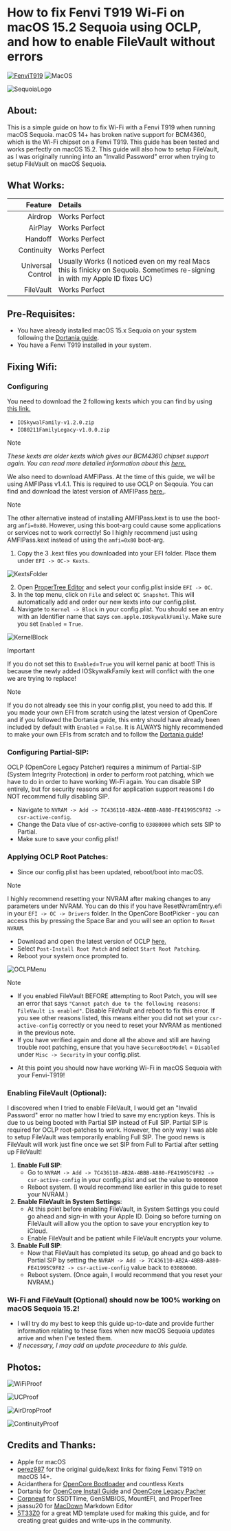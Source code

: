 # How to fix Fenvi T919 Wi-Fi on macOS 15.2 Sequoia using OCLP, and how to enable FileVault without errors
[![FenviT919](https://img.shields.io/badge/Fenvi-T919-green)](https://www.fenvi.com/product_detail_16.html)
![MacOS](https://img.shields.io/badge/macOS-15.2-purple.svg)


![SequoiaLogo](https://github.com/chrisdodgers/Fix_Fenvi-T919_FileVault_macOS_Sequoia_15.x/blob/main/Photos/FenviT919%2BFileVault-Sequoia.png)</br>

## About:
This is a simple guide on how to fix Wi-Fi with a Fenvi T919 when running macOS Sequoia. macOS 14+ has broken native support for BCM4360, which is the Wi-Fi chipset on a Fenvi T919. This guide has been tested and works perfectly on macOS 15.2. This guide will also how to setup FileVault, as I was originally running into an "Invalid Password" error when trying to setup FileVault on macOS Sequoia.

## What Works:

| Feature           | Details       |
| ------------------: | :-----------|
|Airdrop         	| Works Perfect |
| AirPlay           | Works Perfect |
| Handoff           | Works Perfect |
| Continuity        | Works Perfect |
| Universal Control |Usually Works (I noticed even on my real Macs this is finicky on Sequoia. Sometimes re-signing in with my Apple ID fixes UC)      
| FileVault         | Works Perfect |


## Pre-Requisites:
- You have already installed macOS 15.x Sequoia on your system following the [Dortania guide](https://dortania.github.io/OpenCore-Install-Guide/).
- You have a Fenvi T919 installed in your system.


## Fixing Wifi:
### Configuring
You need to download the 2 following kexts which you can find by using [this link.](https://github.com/dortania/OpenCore-Legacy-Patcher/tree/main/payloads/Kexts/Wifi)

- `IOSkywalFamily-v1.2.0.zip`
- `IO80211FamilyLegacy-v1.0.0.zip`

>[!NOTE]
>*These kexts are older kexts which gives our BCM4360 chipset support again. You can read more detailed information about this [here.](https://github.com/perez987/Broadcom-wifi-back-on-macOS-Sonoma-with-OCLP/blob/main/README.md)*
>

We also need to download AMFIPass. At the time of this guide, we will be using AMFIPass v1.4.1. This is required to use OCLP on Seqouia. You can find and download the latest version of AMFIPass [here.](https://github.com/dortania/OpenCore-Legacy-Patcher/tree/main/payloads/Kexts/Acidanthera). 

>[!NOTE]
>The other alternative instead of installing AMFIPass.kext is to use the boot-arg `amfi=0x80`. However, using this boot-arg could cause some applications or services not to work correctly! So I highly recommend just using AMFIPass.kext instead of using the `amfi=0x80` boot-arg.
>

1. Copy the 3 .kext files you downloaded into your EFI folder. Place them under `EFI -> OC-> Kexts`.

![KextsFolder](https://github.com/chrisdodgers/Fix_Fenvi-T919_FileVault_macOS_Sequoia_15.x/blob/main/Photos/Kexts-Folder.png)</br>

2. Open [ProperTree Editor](https://github.com/corpnewt/ProperTree) and select your config.plist inside `EFI -> OC`.
3. In the top menu, click on `File` and select `OC Snapshot`. This will automatically add and order our new kexts into our config.plist.
4. Navigate to `Kernel -> Block` in your config.plist. You should see an entry with an Identifier name that says `com.apple.IOSkywalkFamily`. Make sure you set `Enabled` = `True`.

![KernelBlock](https://github.com/chrisdodgers/Fix_Fenvi-T919_FileVault_macOS_Sequoia_15.x/blob/main/Photos/Kernel-Block-Config.png)</br>

>[!IMPORTANT]
>If you do not set this to `Enabled`=`True` you will kernel panic at boot! This is because the newly added IOSkywalkFamily kext will conflict with the one we are trying to replace!
>

>[!NOTE]
>If you do not already see this in your config.plist, you need to add this. If you made your own EFI from scratch using the latest version of OpenCore and if you followed the Dortania guide, this entry should have already been included by default with `Enabled` = `False`. It is ALWAYS highly recommended to make your own EFIs from scratch and to follow the [Dortania guide](https://dortania.github.io/OpenCore-Install-Guide/)!

### Configuring Partial-SIP:
OCLP (OpenCore Legacy Patcher) requires a minimum of Partial-SIP (System Integrity Protection) in order to perform root patching, which we have to do in order to have working Wi-Fi again. You can disable SIP entirely, but for security reasons and for application support reasons I do NOT recommend fully disabling SIP. 

- Navigate to `NVRAM -> Add -> 7C436110-AB2A-4BBB-A880-FE41995C9F82 -> csr-active-config`.
- Change the Data vlue of csr-active-config to `03080000` which sets SIP to Partial.
- Make sure to save your config.plist!

### Applying OCLP Root Patches:

- Since our config.plist has been updated, reboot/boot into macOS. 

>[!NOTE] 
>I highly recommend resetting your NVRAM after making changes to any parameters under NVRAM. You can do this if you have ResetNvramEntry.efi in your `EFI -> OC -> Drivers` folder. In the OpenCore BootPicker - you can access this by pressing the Space Bar and you will see an option to `Reset NVRAM`. 
>

- Download and open the latest version of OCLP [here.](https://github.com/dortania/Opencore-Legacy-Patcher/releases)
- Select `Post-Install Root Patch` and select `Start Root Patching`.
- Reboot your system once prompted to.

![OCLPMenu](https://github.com/chrisdodgers/Fix_Fenvi-T919_FileVault_macOS_Sequoia_15.x/blob/main/Photos/OCLP-Menu.png)</br>

>[!NOTE]
>
>- If you enabled FileVault BEFORE attempting to Root Patch, you will see an error that says `"Cannot patch due to the following reasons: FileVault is enabled"`. Disable FileVault and reboot to fix this error. If you see other reasons listed, this means either you did not set your `csr-active-config` correctly or you need to reset your NVRAM as mentioned in the previous note.
>- If you have verified again and done all the above and still are having trouble root patching, ensure that you have `SecureBootModel` = `Disabled` under `Misc -> Security` in your config.plist. 
>

- At this point you should now have working Wi-Fi in macOS Sequoia with your Fenvi-T919! 

### Enabling FileVault (Optional):
I discovered when I tried to enable FileVault, I would get an "Invalid Password" error no matter how I tried to save my encryption keys. This is due to us being booted with Partial SIP instead of Full SIP. Partial SIP is required for OCLP root-patches to work. However, the only way I was able to setup FileVault was temporarily enabling Full SIP. The good news is FileVault will work just fine once we set SIP from Full to Partial after setting up FileVault!

1. **Enable Full SIP**:
   - Go to `NVRAM -> Add -> 7C436110-AB2A-4BBB-A880-FE41995C9F82 -> csr-active-config` in your config.plist and set the value to `00000000`
   - Reboot system. (I would recommend like earlier in this guide to reset your NVRAM.)
2. **Enable FileVault in System Settings**:
   - At this point before enabling FileVault, in System Settings you could go ahead and sign-in with your Apple ID. Doing so before turning on FileVault will allow you the option to save your encryption key to iCloud.
   - Enable FileVault and be patient while FileVault encrypts your volume.
3. **Enable Full SIP**:
   - Now that FileVault has completed its setup, go ahead and go back to Partial SIP by setting the `NVRAM -> Add -> 7C436110-AB2A-4BBB-A880-FE41995C9F82 -> csr-active-config` value back to `03080000`.
   - Reboot system. (Once again, I would recommend that you reset your NVRAM.)

### Wi-Fi and FileVault (Optional) should now be 100% working on macOS Sequoia 15.2!
- I will try do my best to keep this guide up-to-date and provide further information relating to these fixes when new macOS Sequoia updates arrive and when I've tested them.
- *If necessary, I may add an update proceedure to this guide.* 

## Photos:

![WiFiProof](https://github.com/chrisdodgers/Fix_Fenvi-T919_FileVault_macOS_Sequoia_15.x/blob/main/Photos/Wi-Fi-Proof-Sequoia.png)</br>

![UCProof](https://github.com/chrisdodgers/Fix_Fenvi-T919_FileVault_macOS_Sequoia_15.x/blob/main/Photos/UniversalControl-Proof-Sequoia.png)</br>

![AirDropProof](https://github.com/chrisdodgers/Fix_Fenvi-T919_FileVault_macOS_Sequoia_15.x/blob/main/Photos/AirDrop-Proof-Sequoia.png)</br>

![ContinuityProof](https://github.com/chrisdodgers/Fix_Fenvi-T919_FileVault_macOS_Sequoia_15.x/blob/main/Photos/Continuity-Proof-Sequoia.png)</br>


## Credits and Thanks:
- Apple for macOS
- [perez987](https://github.com/perez987/Broadcom-wifi-back-on-macOS-Sonoma-with-OCLP/blob/main/README.md) for the original guide/kext links for fixing Fenvi T919 on macOS 14+.
- Acidanthera for [OpenCore Bootloader](https://github.com/acidanthera/OpenCorePkg) and countless Kexts
- Dortania for [OpenCore Install Guide](https://dortania.github.io/OpenCore-Install-Guide) and [OpenCore Legacy Pacher](https://dortania.github.io/OpenCore-Legacy-Patcher/)
- [Corpnewt](https://github.com/corpnewt) for SSDTTime, GenSMBIOS, MountEFI, and ProperTree
- jsassu20 for [MacDown](https://macdown.uranusjr.com/) Markdown Editor   
- [5T33Z0](https://github.com/5T33Z0) for a great MD template used for making this guide, and for creating great guides and write-ups in the community.